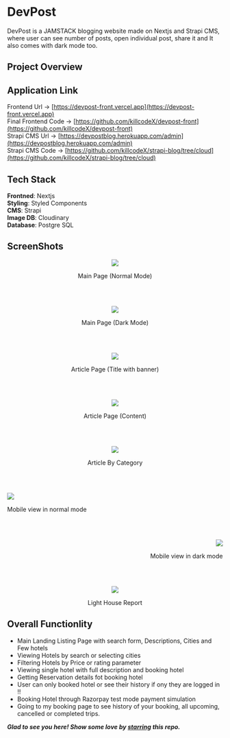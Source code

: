 # DevPost
DevPost is a JAMSTACK blogging website made on Nextjs and Strapi CMS, where user can see number of posts, open individual post, share it and It also comes with dark mode too.

## Project Overview

## Application Link

Frontend Url -> [https://devpost-front.vercel.app](https://devpost-front.vercel.app)<br>
Final Frontend Code -> [https://github.com/killcodeX/devpost-front](https://github.com/killcodeX/devpost-front)<br>
Strapi CMS Url -> [https://devpostblog.herokuapp.com/admin](https://devpostblog.herokuapp.com/admin)<br>
Strapi CMS Code -> [https://github.com/killcodeX/strapi-blog/tree/cloud](https://github.com/killcodeX/strapi-blog/tree/cloud)

## Tech Stack

<b>Frontned</b>: Nextjs
<br>
<b>Styling</b>: Styled Components
<br>
<b>CMS</b>: Strapi
<br>
<b>Image DB</b>: Cloudinary
<br>
<b>Database</b>: Postgre SQL
<br> 

## ScreenShots

<p align="center">
  <img src="https://github.com/killcodeX/devpost/blob/main/screenshots/1.png" />
</p>
<p align="center">
  Main Page (Normal Mode)
</p>
<br>
<br>
<p align="center">
  <img src="https://github.com/killcodeX/devpost/blob/main/screenshots/2.png" />
</p>
<p align="center">
  Main Page (Dark Mode)
</p>
<br>
<br>
<p align="center">
  <img src="https://github.com/killcodeX/devpost/blob/main/screenshots/4.png" />
</p>
<p align="center">
  Article Page (Title with banner)
</p>
<br>
<br>
<p align="center">
  <img src="https://github.com/killcodeX/devpost/blob/main/screenshots/3.png" />
</p>
<p align="center">
  Article Page (Content)
</p>
<br>
<br>
<p align="center">
  <img src="https://github.com/killcodeX/devpost/blob/main/screenshots/5.png" />
</p>
<p align="center">
  Article By Category
</p>
<br>
<br>
<p align="left">
  <img src="https://github.com/killcodeX/devpost/blob/main/screenshots/6.jpeg" />
</p>
<p align="left">
  Mobile view in normal mode
</p>
<br>
<br>
<p align="right">
  <img src="https://github.com/killcodeX/devpost/blob/main/screenshots/7.jpeg" />
</p>
<p align="right">
  Mobile view in dark mode
</p>
<br>
<br>
<p align="center">
  <img src="https://github.com/killcodeX/devpost/blob/main/screenshots/8.PNG" />
</p>
<p align="center">
  Light House Report
</p>


## Overall Functionlity
- Main Landing Listing Page with search form, Descriptions, Cities and Few hotels
- Viewing Hotels by search or selecting cities
- Filtering Hotels by Price or rating parameter
- Viewing single hotel with full description and booking hotel
- Getting Reservation details fot booking hotel
- User can only booked hotel or see their history if ony they are logged in !!
- Booking Hotel through Razorpay test mode payment simulation
- Going to my booking page to see history of your booking, all upcoming, cancelled or completed trips.


***Glad to see you here! Show some love by [starring](https://github.com/killcodeX/devpost) this repo.***